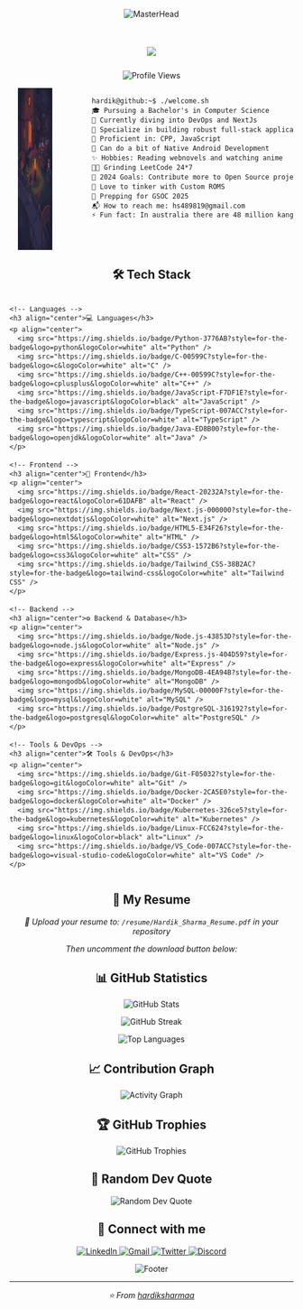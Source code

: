 <!-- IF YOU HAVE THE CONSCIENCE TO COPY THIS ATLEAST CONSIDER STARRING THE REPOSITORY -->
<!-- Main Top PC GIF -->
<p align="center">
  <img src="https://images-wixmp-ed30a86b8c4ca887773594c2.wixmp.com/f/c83c004e-1370-4756-88e5-4071de797088/dgdq8br-09cc7ad6-a021-47a5-b0e0-917b12b0f7a7.gif?token=eyJ0eXAiOiJKV1QiLCJhbGciOiJIUzI1NiJ9.eyJzdWIiOiJ1cm46YXBwOjdlMGQxODg5ODIyNjQzNzNhNWYwZDQxNWVhMGQyNmUwIiwiaXNzIjoidXJuOmFwcDo3ZTBkMTg4OTgyMjY0MzczYTVmMGQ0MTVlYTBkMjZlMCIsIm9iaiI6W1t7InBhdGgiOiJcL2ZcL2M4M2MwMDRlLTEzNzAtNDc1Ni04OGU1LTQwNzFkZTc5NzA4OFwvZGdkcThici0wOWNjN2FkNi1hMDIxLTQ3YTUtYjBlMC05MTdiMTJiMGY3YTcuZ2lmIn1dXSwiYXVkIjpbInVybjpzZXJ2aWNlOmZpbGUuZG93bmxvYWQiXX0.tqRMtE-b2QiI2nnefNxSDMJvZCcYqFmq2ccg_Xfzqb8" alt="MasterHead" width="600"/>
</p>

<!-- Animated Title -->
<div align="center">
<h1 align="center">
  <!-- Typing SVG by DenverCoder1 - https://github.com/DenverCoder1/readme-typing-svg -->
  <a href="https://github.com/hardiksharmaa">
    <img src="https://readme-typing-svg.demolab.com/?lines=Hey%20There,%20I'm%20Hardik!;Full%20Stack%20Developer;Problem%20Solver;Code%20Enthusiast&font=Raleway&center=true&width=440&height=50&color=CF41AE&vCenter=true&pause=420&size=30" /></a>
</h1>
</div>

<!-- Visitor Counter -->
<p align="center">
  <img src="https://komarev.com/ghpvc/?username=hardiksharmaa&color=blueviolet&style=flat-square&label=Profile+Views" alt="Profile Views" />
</p>

<!-- About ME -->
<div class="about-main" style="display: flex;">
    <div align="left" style="display: flex; margin: 0px 70px 0px 15px; box-shadow: 10px 10px 13px -3px rgba(255,255,255,0.5);" class="about-left">
        <img align="left" src="https://github.com/DashingAdi/DashingAdi/blob/main/assets/camp.gif" height="287" width="240">
    </div>
  
```markdown
hardik@github:~$ ./welcome.sh
🎓 Pursuing a Bachelor's in Computer Science
🌱 Currently diving into DevOps and NextJs
💼 Specialize in building robust full-stack applications
🌟 Proficient in: CPP, JavaScript
🔎 Can do a bit of Native Android Development
✨ Hobbies: Reading webnovels and watching anime
👨‍💻 Grinding LeetCode 24*7
🥅 2024 Goals: Contribute more to Open Source projects
👾 Love to tinker with Custom ROMS
🎯 Prepping for GSOC 2025
📬 How to reach me: hs489819@gmail.com
⚡ Fun fact: In australia there are 48 million kangaroos and in Uruguay there are 3,457,380 inhabitants. So if the kangaroos decide to invade Uruguay, each Uruguayan will have to fight 14 kangaroos.
```
</div>

<!-- Technologies -->
<div style="display: flex;">
  <div style="display: flex; flex-direction: column;">
    <h2 align="center">🛠️ Tech Stack</h2>
    
    <!-- Languages -->
    <h3 align="center">💻 Languages</h3>
    <p align="center">
      <img src="https://img.shields.io/badge/Python-3776AB?style=for-the-badge&logo=python&logoColor=white" alt="Python" />
      <img src="https://img.shields.io/badge/C-00599C?style=for-the-badge&logo=c&logoColor=white" alt="C" />
      <img src="https://img.shields.io/badge/C++-00599C?style=for-the-badge&logo=cplusplus&logoColor=white" alt="C++" />
      <img src="https://img.shields.io/badge/JavaScript-F7DF1E?style=for-the-badge&logo=javascript&logoColor=black" alt="JavaScript" />
      <img src="https://img.shields.io/badge/TypeScript-007ACC?style=for-the-badge&logo=typescript&logoColor=white" alt="TypeScript" />
      <img src="https://img.shields.io/badge/Java-ED8B00?style=for-the-badge&logo=openjdk&logoColor=white" alt="Java" />
    </p>

    <!-- Frontend -->
    <h3 align="center">🎨 Frontend</h3>
    <p align="center">
      <img src="https://img.shields.io/badge/React-20232A?style=for-the-badge&logo=react&logoColor=61DAFB" alt="React" />
      <img src="https://img.shields.io/badge/Next.js-000000?style=for-the-badge&logo=nextdotjs&logoColor=white" alt="Next.js" />
      <img src="https://img.shields.io/badge/HTML5-E34F26?style=for-the-badge&logo=html5&logoColor=white" alt="HTML" />
      <img src="https://img.shields.io/badge/CSS3-1572B6?style=for-the-badge&logo=css3&logoColor=white" alt="CSS" />
      <img src="https://img.shields.io/badge/Tailwind_CSS-38B2AC?style=for-the-badge&logo=tailwind-css&logoColor=white" alt="Tailwind CSS" />
    </p>

    <!-- Backend -->
    <h3 align="center">⚙️ Backend & Database</h3>
    <p align="center">
      <img src="https://img.shields.io/badge/Node.js-43853D?style=for-the-badge&logo=node.js&logoColor=white" alt="Node.js" />
      <img src="https://img.shields.io/badge/Express.js-404D59?style=for-the-badge&logo=express&logoColor=white" alt="Express" />
      <img src="https://img.shields.io/badge/MongoDB-4EA94B?style=for-the-badge&logo=mongodb&logoColor=white" alt="MongoDB" />
      <img src="https://img.shields.io/badge/MySQL-00000F?style=for-the-badge&logo=mysql&logoColor=white" alt="MySQL" />
      <img src="https://img.shields.io/badge/PostgreSQL-316192?style=for-the-badge&logo=postgresql&logoColor=white" alt="PostgreSQL" />
    </p>

    <!-- Tools & DevOps -->
    <h3 align="center">🛠️ Tools & DevOps</h3>
    <p align="center">
      <img src="https://img.shields.io/badge/Git-F05032?style=for-the-badge&logo=git&logoColor=white" alt="Git" />
      <img src="https://img.shields.io/badge/Docker-2CA5E0?style=for-the-badge&logo=docker&logoColor=white" alt="Docker" />
      <img src="https://img.shields.io/badge/Kubernetes-326ce5?style=for-the-badge&logo=kubernetes&logoColor=white" alt="Kubernetes" />
      <img src="https://img.shields.io/badge/Linux-FCC624?style=for-the-badge&logo=linux&logoColor=black" alt="Linux" />
      <img src="https://img.shields.io/badge/VS_Code-007ACC?style=for-the-badge&logo=visual-studio-code&logoColor=white" alt="VS Code" />
    </p>
  </div>
</div>

<!-- CV Section -->
<h2 align="center">📄 My Resume</h2>
<p align="center">
  <i>📝 Upload your resume to: <code>/resume/Hardik_Sharma_Resume.pdf</code> in your repository</i>
</p>
<p align="center">
  <i>Then uncomment the download button below:</i>
</p>
<!-- 
<p align="center">
  <a href="https://github.com/hardiksharmaa/hardiksharmaa/blob/main/resume/Hardik_Sharma_Resume.pdf" target="_blank">
    <img src="https://img.shields.io/badge/Download%20Resume-FF6B6B?style=for-the-badge&logo=adobe-acrobat-reader&logoColor=white" alt="Download Resume" />
  </a>
</p>
-->

<!-- GitHub Stats -->
<h2 align="center">📊 GitHub Statistics</h2>
<p align="center">
  <img src="https://github-readme-stats.vercel.app/api?username=hardiksharmaa&show_icons=true&theme=radical&count_private=true" alt="GitHub Stats" />
</p>

<p align="center">
  <img src="https://github-readme-streak-stats.herokuapp.com/?user=hardiksharmaa&theme=radical" alt="GitHub Streak" />
</p>

<p align="center">
  <img src="https://github-readme-stats.vercel.app/api/top-langs/?username=hardiksharmaa&layout=compact&theme=radical" alt="Top Languages" />
</p>

<!-- Activity Graph -->
<h2 align="center">📈 Contribution Graph</h2>
<p align="center">
  <img src="https://github-readme-activity-graph.vercel.app/graph?username=hardiksharmaa&theme=react-dark&hide_border=true" alt="Activity Graph" />
</p>

<!-- Trophies -->
<h2 align="center">🏆 GitHub Trophies</h2>
<p align="center">
  <img src="https://github-profile-trophy.vercel.app/?username=hardiksharmaa&theme=radical&no-frame=false&no-bg=false&margin-w=4" alt="GitHub Trophies" />
</p>

<!-- Random Dev Quote -->
<h2 align="center">💭 Random Dev Quote</h2>
<p align="center">
  <img src="https://quotes-github-readme.vercel.app/api?type=horizontal&theme=radical" alt="Random Dev Quote" />
</p>

<!-- Connect with me -->
<h2 align="center">🤝 Connect with me</h2>
<p align="center">
  <a href="https://www.linkedin.com/in/hardiksh121/" target="_blank">
    <img src="https://img.shields.io/badge/LinkedIn-0077B5?style=for-the-badge&logo=linkedin&logoColor=white" alt="LinkedIn" />
  </a>
  <a href="mailto:hs489819@gmail.com" target="_blank">
    <img src="https://img.shields.io/badge/Gmail-D14836?style=for-the-badge&logo=gmail&logoColor=white" alt="Gmail" />
  </a>
  <a href="https://twitter.com/hardiksharmaa" target="_blank">
    <img src="https://img.shields.io/badge/Twitter-1DA1F2?style=for-the-badge&logo=twitter&logoColor=white" alt="Twitter" />
  </a>
  <a href="https://discord.com/users/hardiksharmaa" target="_blank">
    <img src="https://img.shields.io/badge/Discord-7289DA?style=for-the-badge&logo=discord&logoColor=white" alt="Discord" />
  </a>
</p>

<!-- Footer -->
<div align="center">
  <img src="https://capsule-render.vercel.app/api?type=waving&color=gradient&height=100&section=footer" alt="Footer" />
</div>

---

<p align="center">
  <i>⭐️ From <a href="https://github.com/hardiksharmaa">hardiksharmaa</a></i>
</p>
